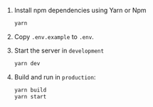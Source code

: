 
1. Install npm dependencies using Yarn or Npm

    ```bash
    yarn
    ```

2.  Copy `.env.example` to `.env`.

3.  Start the server in `development`

    ```bash
    yarn dev
    ```

4.  Build and run in `production`:

    ```bash
    yarn build
    yarn start
    ```
